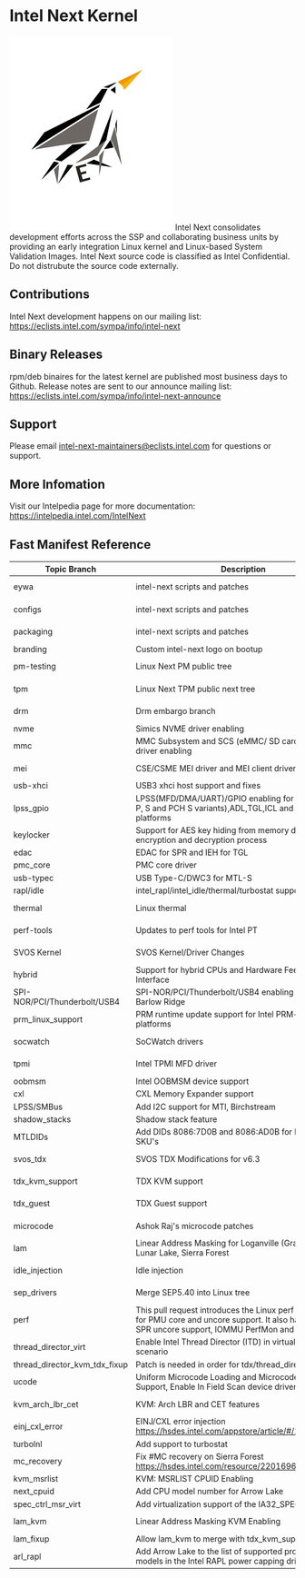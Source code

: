 # Intel Next Kernel
![Intel Next Logo](eywa/images/intel-next-logo-scaled.jpg)
Intel Next consolidates development efforts across the SSP and collaborating business units by providing an early integration Linux kernel and Linux-based System Validation Images. Intel Next source code is classified as Intel Confidential. Do not distrubute the source code externally.
## Contributions
Intel Next development happens on our mailing list: https://eclists.intel.com/sympa/info/intel-next
## Binary Releases
rpm/deb binaires for the latest kernel are published most business days to Github. Release notes are sent to our announce mailing list: https://eclists.intel.com/sympa/info/intel-next-announce
## Support
Please email intel-next-maintainers@eclists.intel.com for questions or support.
## More Infomation
Visit our Intelpedia page for more documentation: https://intelpedia.intel.com/IntelNext

## Fast Manifest Reference

| Topic Branch                  | Description                                                                                                                                                    | Targeted platforms              | Contributor                | Email                                      | Repo URL                                                                           | Branch                        | Reference                                |
|-------------------------------|----------------------------------------------------------------------------------------------------------------------------------------------------------------|---------------------------------|----------------------------|--------------------------------------------|------------------------------------------------------------------------------------|-------------------------------|------------------------------------------|
| eywa                          | intel-next scripts and patches                                                                                                                                 | N/A                             | Intel Next Maintainers     | intel-next-maintainers@eclists.intel.com   | https://github.com/intel-innersource/os.linux.intelnext.kernel.git                 | eywa                          | 916bcae847ece757f7b195cb8c1e1c6cfc2733e8 |
| configs                       | intel-next scripts and patches                                                                                                                                 | N/A                             | Intel Next Maintainers     | intel-next-maintainers@eclists.intel.com   | https://github.com/intel-innersource/os.linux.intelnext.kernel.git                 | configs                       | 6fa7243a2026065681785bff28f5151f4fd762de |
| packaging                     | intel-next scripts and patches                                                                                                                                 | N/A                             | Intel Next Maintainers     | intel-next-maintainers@eclists.intel.com   | https://github.com/intel-innersource/os.linux.intelnext.kernel.git                 | packaging                     | 505a036820a36a80adb8965d1913a80fae2b95ab |
| branding                      | Custom intel-next logo on bootup                                                                                                                               | N/A                             | Kyle Pelton                | kyle.d.pelton@intel.com                    | https://github.com/intel-sandbox/otc_power_kernel                                  | intel_next_branding           | 2c8737a3e419ce4e8d2fc81547e0ed8c75991af9 |
| pm-testing                    | Linux Next PM public tree                                                                                                                                      | N/A                             | Rafael Wysocki             | rafael.j.wysocki@intel.com                 | https://git.kernel.org/pub/scm/linux/kernel/git/rafael/linux-pm.git                | testing                       | 704d7a52a540b6ab2f6cc6a0c10d3b9fe851a459 |
| tpm                           | Linux Next TPM public next tree                                                                                                                                | N/A                             | Jarkko Sakkinen            | jarkko.sakkinen@intel.com                  | https://git.kernel.org/pub/scm/linux/kernel/git/jarkko/linux-tpmdd.git             | next                          | bd8621ca1510e6e802df9855bdc35a04a3cfa932 |
| drm                           | Drm embargo branch                                                                                                                                             | N/A                             | Ashutosh Dixit             | ashutosh.dixit@intel.com                   | https://github.com/intel-innersource/drivers.gpu.i915.drm-intel.git                | for-intel-next                | 44851827db17c461550fa6e03f094f15b9cd923d |
| nvme                          | Simics NVME driver enabling                                                                                                                                    | N/A                             | Shyjumon                   | shyjumon.n@intel.com                       | https://github.com/intel-sandbox/otc_power_kernel                                  | nvme_simics_fix               | 14cbc7d8eb33a81d6753319df887bbb85103c530 |
| mmc                           | MMC Subsystem and SCS (eMMC/ SD card / SDIO / UFS) driver enabling                                                                                             | LNL                             | Adrian Hunter              | adrian.hunter@intel.com                    | https://github.com/intel-sandbox/ahunter6.next.git                                 | scs-v6.3                      | 70b89d9ae9a0eb9803eb6fb0ea2196495b50604f |
| mei                           | CSE/CSME MEI driver and MEI client drivers                                                                                                                     | LNL,MTL,PNL                     | Alexander Usyskin          | alexander.usyskin@intel.com                | https://github.com/intel-innersource/drivers.security.cse.drivers.linux-mei-pk.git | cse-6.3                       | 981c0201bbdb32b625a7a33ed98831d65313665c |
| usb-xhci                      | USB3 xhci host support and fixes                                                                                                                               | N/A                             | Mathias Nyman              | mathias.nyman@intel.com                    | https://github.com/intel-sandbox/mnyman-linux.git                                  | for-intel-next                | 803af70b788b2f418528af46685870b8aa7cc1fd |
| lpss_gpio                     | LPSS(MFD/DMA/UART)/GPIO enabling for LNL,MTL(SoC P, S and PCH S variants),ADL,TGL,ICL and other/older platforms                                                | ADL,ICL,LNL,MTL,TGL             | Andy Shevchenko            | andriy.shevchenko@linux.intel.com          | https://github.com/intel-sandbox/ashevche.linux.kernel                             | intel/for-next                | fe5a4fedbf9953d69e0cbe64641ca949505176d4 |
| keylocker                     | Support for AES key hiding from memory during encryption and decryption process                                                                                | ADL,MTL,RPL,TGL                 | Chang S. Bae               | chang.seok.bae@intel.com                   | https://github.com/intel-sandbox/cbae1.linux.git                                   | kl_intel-next                 | 50dfe3288494b2afcd7358dcfbe922e24ec00765 |
| edac                          | EDAC for SPR and IEH for TGL                                                                                                                                   | SPR,TGL                         | Qiuxu Zhou                 | qiuxu.zhuo@intel.com                       | https://github.com/intel-sandbox/qzhuo-linux.git                                   | edac-for-intel-next           | 7f4a2bc1278e528b7577041b3a7566de457e91d5 |
| pmc_core                      | PMC core driver                                                                                                                                                | LNL,MTL,SKL,TGL                 | Xi Pardee                  | xi.pardee@intel.com                        | https://github.com/intel-sandbox/xi_linux.git                                      | pmc_core_intel_next           | b1b82200900c9233a05dc8e0f28c4e753abb2155 |
| usb-typec                     | USB Type-C/DWC3 for MTL-S                                                                                                                                      | MTL-S                           | Heikki Krogerus            | heikki.krogerus@linux.intel.com            | https://github.com/intel-sandbox/hkrogeru-linux.git                                | for-eywa                      | 6a8f57ae2eb07ab39a6f0ccad60c760743051026 |
| rapl/idle                     | intel_rapl/intel_idle/thermal/turbostat support                                                                                                                | ADL,EMR,GNR,MTL,RPL             | Rui Zhang                  | rui.zhang@intel.com                        | https://github.com/intel-sandbox/rzhang1.git                                       | for-intel-next                | 37db5b0cae63974b7c92ba67b7e6f00f1a2e23ab |
| thermal                       | Linux thermal                                                                                                                                                  | MTL-M                           | Srinivas Pandruvada        | srinivas.pandruvada@intel.com              | https://github.com/intel-sandbox/spandruv.linux.git                                | thermal_intel_next            | 75977d2ebdcfaf2cdc09308473f744c33173f0de |
| perf-tools                    | Updates to perf tools for Intel PT                                                                                                                             | N/A                             | Adrian Hunter              | adrian.hunter@intel.com                    | https://github.com/intel-sandbox/ahunter6.next.git                                 | intel-pt-perf-tools-v6.3      | 4fa4ee73d95f5c73d5c88d693e755eaf7d0d7746 |
| SVOS Kernel                   | SVOS Kernel/Driver Changes                                                                                                                                     | N/A                             | Adam Preble                | adam.c.preble@intel.com                    | https://github.com/intel-innersource/os.linux.validation.svos-next.svos-next       | svos-next-pull-6.3            | a04a726f6e1809b94547e02536cf3a068433b41f |
| hybrid                        | Support for hybrid CPUs and Hardware Feedback Interface                                                                                                        | ADL,ARL,LKF,LNL,MTL,RPL         | Ricardo Neri               | ricardo.neri-calderon@linux.intel.com      | https://github.com/intel-sandbox/ranerica.linux.git                                | rneri/hybrid-for-intel-next   | aacb5ecb88bebff705c98dea9701c233d85cb5a1 |
| SPI-NOR/PCI/Thunderbolt/USB4  | SPI-NOR/PCI/Thunderbolt/USB4 enabling for LNL-M, Barlow Ridge                                                                                                  | LNL-M                           | Mika Westerberg            | mika.westerberg@linux.intel.com            | https://github.com/intel-sandbox/mwesterb-linux.git                                | for-eywa                      | d111fbba1f0a9bbc5378839474fc7e09d5706be2 |
| prm_linux_support             | PRM runtime update support for Intel PRM-capable platforms                                                                                                     | EMR,GNR                         | Aubrey Li                  | aubrey.li@intel.com                        | https://github.com/intel-sandbox/aubrey-linux.git                                  | prm_v6.3_for_intel_next       | 5acc65df06ac02502392058e53ee219958b94654 |
| socwatch                      | SoCWatch drivers                                                                                                                                               | N/A                             | Nicholas Johnstone         | nicholas.johnstone@intel.com               | https://github.com/mchinth/linux.git                                               | socwatch_linux_6_3-rc3        | e5722a387e651b816012ee5ef4a7a4a1e5695588 |
| tpmi                          | Intel TPMI MFD driver                                                                                                                                          | EMR                             | Srinivas Pandruvada        | srinivas.pandruvada@intel.com              | https://github.com/intel-sandbox/spandruv.linux.git                                | tpmi_intel_next               | e4606eb06135b98e08a480d94f109b622ef12b48 |
| oobmsm                        | Intel OOBMSM device support                                                                                                                                    | N/A                             | David E Box                | david.e.box@intel.com                      | https://github.com/intel-sandbox/debox1.linux.git                                  | oobmsm_for_intel_next         | 3767b054f9ea0d9cc6f69e075bf18df76942ac66 |
| cxl                           | CXL Memory Expander support                                                                                                                                    | N/A                             | Dan J Williams             | dan.j.williams@intel.com                   | https://git.kernel.org/pub/scm/linux/kernel/git/cxl/cxl                            | next                          | bfe58458fd2557c9a81b89bc0ff10eb03d6c0745 |
| LPSS/SMBus                    | Add I2C support for MTl, Birchstream                                                                                                                           | GNR,MTL                         | Jarkko Nikula              | jarkko.nikula@linux.intel.com              | https://github.com/intel-sandbox/jarkkoni.linux.kernel.git                         | for-intel-next                | 3ccdd038f8d6c0e83b4abf88674f0983b4f90c47 |
| shadow_stacks                 | Shadow stack feature                                                                                                                                           | EMR,GNR,SPR,TGL                 | Rick Edgecombe             | rick.p.edgecombe@intel.com                 | https://github.com/intel-sandbox/rpedgeco.linux.git                                | user_shstk_v8.5               | 60619c4502d281edb95f34cb25d539dbc39ab770 |
| MTLDIDs                       | Add DIDs 8086:7D0B and 8086:AD0B for Intel MTL-M/S SKU's                                                                                                       | MTL-M                           | Francisco Munoz Ruiz       | francisco.munoz.ruiz@intel.com             | https://github.com/intel-sandbox/otc_power_kernel                                  | mtl_dids_linus_rc             | c600f9c2babba00df0c0fba95c35c8da353f9989 |
| svos_tdx                      | SVOS TDX Modifications for v6.3                                                                                                                                | N/A                             | Sergio Perez Gonzalez      | sergio.perez.gonzalez@intel.com            | https://github.com/intel-innersource/os.linux.validation.svos-next.svos-next.git   | svos-next-tdx-pull-6.3        | 6d3421d11e5ac81b75389afa5d8e64f4b5d28c78 |
| tdx_kvm_support               | TDX KVM support                                                                                                                                                | EMR,GNR,SPR,SRF                 | Isaku Yamahata             | isaku.yamahata@intel.com                   | https://github.com/intel-innersource/virtualization.hypervisors.tdx.linux.git      | intel-next                    | 706fa6500c27185b71bdc2981174993f59657eac |
| tdx_guest                     | TDX Guest support                                                                                                                                              | EMR,GNR,SPR,SRF                 | Sathyanarayanan Kuppuswamy | sathyanarayanan.kuppuswamy@linux.intel.com | https://github.com/intel/tdx.git                                                   | guest-next                    | db5e84a614bb62aeb5acbd675343f95d70bfdcc8 |
| microcode                     | Ashok Raj's microcode patches                                                                                                                                  | GNR,SRF                         | Ashok Raj                  | ashok.raj@intel.com                        | https://github.com/intel-sandbox/microcode.git                                     | araj-ucode-for-intel-next     | 07efa58b3659486b55a3d72a7b326e3592420644 |
| lam                           | Linear Address Masking for Loganville (Grand Ridge), Lunar Lake, Sierra Forest                                                                                 | GRR,LNL,SRF                     | Kirill Shutemov            | kirill.shutemov@linux.intel.com            | https://git.kernel.org/pub/scm/linux/kernel/git/kas/linux.git                      | lam                           | 8d07c0e4ba660724f51de93fe762c2ee05349289 |
| idle_injection                | Idle injection                                                                                                                                                 | LNL,MTL                         | Srinivas Pandruvada        | srinivas.pandruvada@linux.intel.com        | https://github.com/intel-sandbox/spandruv.linux.git                                | idle_injection_next           | 2c06847cc17ccb4250d7ee0bba2b1d55682f1a54 |
| sep_drivers                   | Merge SEP5.40 into Linux tree                                                                                                                                  | N/A                             | Manisha Chinthapally       | manisha.chinthapally@intel.com             | https://github.com/intel-sandbox/sep.intelnext.kernel                              | sep_v5.40_linuxv6.3           | da473d2159e12a29f201e478a06669f2bd7bc93c |
| perf                          | This pull request introduces the Linux perf PMU support for PMU core and uncore support. It also has fixes for the SPR uncore support, IOMMU PerfMon and MSRL. | ARL,EMR,GNR,GRR,LNL,MTL,SPR,SRF | Kan Liang                  | kan.liang@intel.com                        | https://github.com/intel-innersource/os.linux.perf.intel-next.git                  | perf-intel-next               | c557ff9877256fac796250a3dd7281bf7960af4d |
| thread_director_virt          | Enable Intel Thread Director (ITD) in virtualization scenario                                                                                                  | ADL,LNL,MTL,RPL                 | Zhao Liu                   | zhao1.liu@intel.com                        | https://github.com/intel-sandbox/zhaoliu.linux.git                                 | hybrid-virtual-for-intel-next | daf53cec1933cd6e52ad0f2eba6ad1f9c5fb0e7a |
| thread_director_kvm_tdx_fixup | Patch is needed in order for tdx/thread_director to merge                                                                                                      | N/A                             | Michael Bottini            | michael.a.bottini@intel.com                | https://github.com/intel-sandbox/otc_power_kernel                                  | hybrid_virt_fixup             | 72c425454b438ba92d701bf2789b5fd423fe1dd7 |
| ucode                         | Uniform Microcode Loading and Microcode Staging Support, Enable In Field Scan device driver                                                                    | EMR,GNR,SPR,SRF                 | Qiuxu Zhuo                 | qiuxu.zhuo@intel.com                       | https://github.com/intel-sandbox/qzhuo-linux.git                                   | ucode-for-intel-next          | d38b30071fea634a609d15c4d045b84d861d84c6 |
| kvm_arch_lbr_cet              | KVM: Arch LBR and CET features                                                                                                                                 | EMR,GNR,SPR                     | Weijiang Yang              | weijiang.yang@intel.com                    | https://github.com/intel-sandbox/weijiang.linux.kvm.git                            | v6.3-rc5-kvm-cet-rebase-4-6   | 4160f832cdeb8bc5747b9645674b799011099535 |
| einj_cxl_error                | EINJ/CXL error injection https://hsdes.intel.com/appstore/article/#/14017668076                                                                                | GNR                             | Tony Luck                  | tony.luck@intel.com                        | https://github.com/intel-sandbox/agluck-linux.git                                  | einj_cxl                      | 691ddde6995eb6b2addbf93eba29c81c4e2dd833 |
| turbolnl                      | Add  support to turbostat                                                                                                                                      | LNL                             | Xi Pardee                  | xi.pardee@intel.com                        | https://github.com/intel-sandbox/xi_linux                                          | turbolnl                      | 86d3487792d32cd2008d360fb77d308dd57cc2f2 |
| mc_recovery                   | Fix #MC recovery on Sierra Forest https://hsdes.intel.com/resource/22016966908                                                                                 | SRF                             | Tony Luck                  | tony.luck@intel.com                        | https://github.com/intel-sandbox/agluck-linux.git                                  | virtual_addr_srar             | 4ccf20792ea328978a0e6fa6d02c926928c64aa4 |
| kvm_msrlist                   | KVM: MSRLIST CPUID Enabling                                                                                                                                    | SRF                             | Dan Wu                     | dan1.wu@intel.com                          | https://github.com/intel-sandbox/kvm_dan.git                                       | main                          | fd5e712612195157db362895894835ea901131c4 |
| next_cpuid                    | Add CPU model number for Arrow Lake                                                                                                                            | ARL                             | Tony Luck                  | tony.luck@intel.com                        | https://github.com/intel-sandbox/agluck-linux.git                                  | next-6.3-cpuid                | 145431b024ab9445a4c30936eb2356ef20338bd9 |
| spec_ctrl_msr_virt            | Add virtualization support of the IA32_SPEC_CTRL MSR                                                                                                           | SPR                             | Chao Gao                   | chao.gao@intel.com                         | https://github.com/intel-sandbox/gaochao-linux.git                                 | for-intel-next                | defc932a59839895977a1e439aa2529c87b6b0e1 |
| lam_kvm                       | Linear Address Masking KVM Enabling                                                                                                                            | GRR,LNL,SRF                     | Binbin Wu                  | binbin.wu@intel.com                        | https://github.com/binbinwu1/linux                                                 | v6.3-rc6-kvm-lam-new          | 4e2a1f2969c19d0954a2cb4afe12f6433b323f27 |
| lam_fixup                     | Allow lam_kvm to merge with tdx_kvm_support                                                                                                                    | N/A                             | Kyle Pelton                | kyle.d.pelton@intel.com                    | https://github.com/intel-sandbox/otc_power_kernel                                  | lam_fixup                     | 5171a36437b4cb4c0c9c44974f130f5423b369f9 |
| arl_rapl                      | Add Arrow Lake to the list of supported processor models in the Intel RAPL power capping driver.                                                               | ARL                             | Sumeet Pawnikar            | sumeet.r.pawnikar@intel.com                | https://github.com/intel-sandbox/otc_power_kernel                                  | arl_rapl                      | 5ab203d85a77f21a5e63d3bde4dbe868e5dd13eb |
